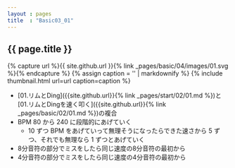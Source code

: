 ```yaml
---
layout : pages
title  : "Basic03_01"
---
```


## {{ page.title }}

{% capture url %}{{ site.github.url }}{% link _pages/basic/04/images/01.svg %}{% endcapture %}
{% assign caption = '' | markdownify %}
{% include thumbnail.html url=url caption=caption %}

* [01.リムとDing]({{site.github.url}}{% link _pages/start/02/01.md %})と[01.リムとDingを速く叩く]({{site.github.url}}{% link _pages/basic/02/01.md %})の複合
* BPM 80 から 240 に段階的にあげていく
  * 10 ずつ BPM をあげていって無理そうになったらできた速さから 5 ずつ、それでも無理なら 1 ずつとあげていく
* 8分音符の部分でミスをしたら同じ速度の8分音符の最初から
* 4分音符の部分でミスをしたら同じ速度の4分音符の最初から
